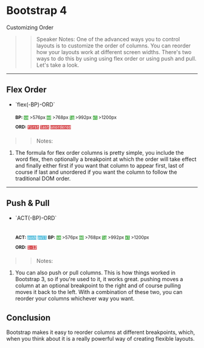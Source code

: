 <!-- .slide: data-state="title" -->
# Bootstrap 4
Customizing Order

> > Speaker Notes:
One of the advanced ways you to control layouts is to customize the order of columns. You can reorder how your layouts work at different screen widths. There's two ways to do this by using using flex order or using push and pull. Let's take a look.

---

<!-- .slide: data-state="hasicon" -->

## <i class="fa fa-th"></i> Flex Order

<ul>
	<li class="fragment"><p contenteditable>`flex(-BP)-ORD`</p>
	<small style="line-height: 220%; vertical-align: text-bottom;">
		<b>BP:</b> <code style="background:#5cb85c; color:white;">sm</code> >576px 
		<code style="background:#5cb85c; color:white;">md</code> >768px 
		<code style="background:#5cb85c; color:white;">lg</code> >992px 
		<code style="background:#5cb85c; color:white;">xl</code> >1200px
		</small><br>
		<small style="line-height: 220%; vertical-align: text-bottom;"> 
		<b>ORD:</b> <code style="background:#D95357; color:white;">first</code> <code style="background:#D95357; color:white;">last</code> <code style="background:#D95357; color:white;">unordered</code> 	</small>
	</li> 
</ul>

> > Notes: 
1. The formula for flex order columns is pretty simple, you include the word flex, then optionally a breakpoint at which the order will take effect and finally either first if you want that column to appear first, last of course if last and unordered if you want the column to follow the traditional DOM order.
 

---

<!-- .slide: data-state="hasicon" -->

## <i class="fa fa-th"></i> Push & Pull

<ul>
	<li class="fragment"><p contenteditable>`ACT(-BP)-ORD`</p>
<br>
		<small style="line-height: 220%; vertical-align: text-bottom;"> 
		<b>ACT:</b> <code style="background:#5BC0DE; color:white;">push</code> <code style="background:#5BC0DE; color:white;">pull</code>	</small>
	<small style="line-height: 220%; vertical-align: text-bottom;">
		<b>BP:</b> <code style="background:#5cb85c; color:white;">sm</code> >576px 
		<code style="background:#5cb85c; color:white;">md</code> >768px 
		<code style="background:#5cb85c; color:white;">lg</code> >992px 
		<code style="background:#5cb85c; color:white;">xl</code> >1200px
		</small><br>
		<small style="line-height: 220%; vertical-align: text-bottom;"> 
		<b>ORD:</b> <code style="background:#D95357; color:white;">1-12</code> 	</small>
	</li> 
</ul>

> > Notes: 
1. You can also push or pull columns. This is how things worked in Bootstrap 3, so if you're used to it, it works great. pushing moves a column at an optional breakpoint to the right and of course pulling moves it back to the left. With a combination of these two, you can reorder your columns whichever way you want.
 


## Conclusion
Bootstrap makes it easy to reorder columns at different breakpoints, which, when you think about it is a really powerful way of creating flexible layouts.